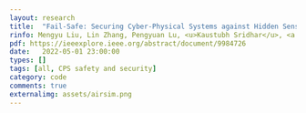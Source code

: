 ```yaml
---
layout: research
title:  "Fail-Safe: Securing Cyber-Physical Systems against Hidden Sensor Attacks."
rinfo: Mengyu Liu, Lin Zhang, Pengyuan Lu, <u>Kaustubh Sridhar</u>, <a href="https://sites.google.com/site/fanxink/">Fanxin Kong</a>, <a href="https://www.cis.upenn.edu/~sokolsky/">Oleg Sokolsky</a>, <a href="https://www.cis.upenn.edu/~lee/home/index.shtml">Insup Lee</a>. IEEE Real-Time Systems Symposium (RTSS) 2022.
pdf: https://ieeexplore.ieee.org/abstract/document/9984726
date:   2022-05-01 23:00:00
types: []
tags: [all, CPS safety and security]
category: code
comments: true
externalimg: assets/airsim.png
---
```

